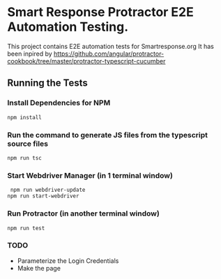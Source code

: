 # Smart Response Protractor E2E Automation Testing.

This project contains E2E automation tests for Smartresponse.org
It has been inpired by  https://github.com/angular/protractor-cookbook/tree/master/protractor-typescript-cucumber 


## Running the Tests

### Install Dependencies for NPM

```
npm install
```
### Run the command to generate JS files from the typescript source files

```
npm run tsc
```

### Start Webdriver Manager (in 1 terminal window)

```
 npm run webdriver-update
npm run start-webdriver
```


### Run Protractor (in another terminal window)

```
npm run test
```


### TODO


- Parameterize the Login Credentials
- Make the page